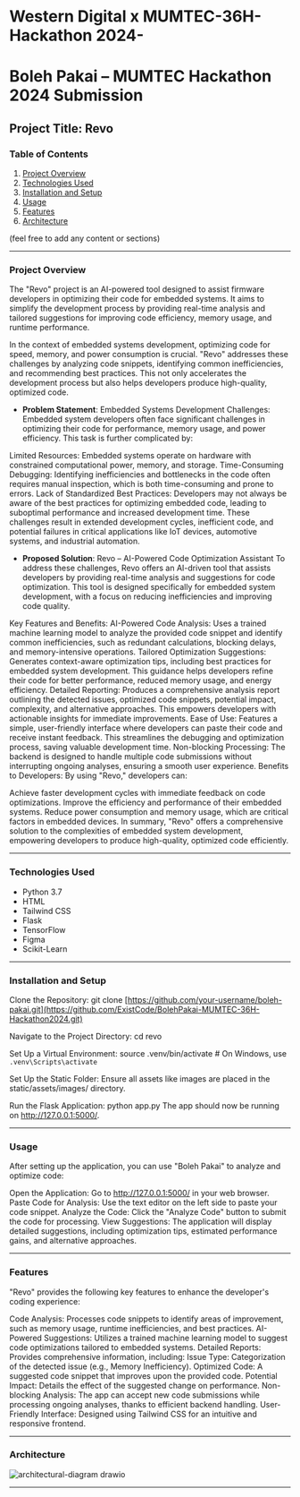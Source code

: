 # Western Digital x MUMTEC-36H-Hackathon 2024-
# Boleh Pakai – MUMTEC Hackathon 2024 Submission

## Project Title: Revo

### Table of Contents
1. [Project Overview](#project-overview)
2. [Technologies Used](#technologies-used)
3. [Installation and Setup](#installation-and-setup)
4. [Usage](#usage)
5. [Features](#features)
6. [Architecture](#architecture)

(feel free to add any content or sections)

---

### Project Overview
The "Revo" project is an AI-powered tool designed to assist firmware developers in optimizing their code for embedded systems. It aims to simplify the development process by providing real-time analysis and tailored suggestions for improving code efficiency, memory usage, and runtime performance.

In the context of embedded systems development, optimizing code for speed, memory, and power consumption is crucial. "Revo" addresses these challenges by analyzing code snippets, identifying common inefficiencies, and recommending best practices. This not only accelerates the development process but also helps developers produce high-quality, optimized code.

- **Problem Statement**: Embedded Systems Development Challenges:
Embedded system developers often face significant challenges in optimizing their code for performance, memory usage, and power efficiency. This task is further complicated by:

Limited Resources: Embedded systems operate on hardware with constrained computational power, memory, and storage.
Time-Consuming Debugging: Identifying inefficiencies and bottlenecks in the code often requires manual inspection, which is both time-consuming and prone to errors.
Lack of Standardized Best Practices: Developers may not always be aware of the best practices for optimizing embedded code, leading to suboptimal performance and increased development time.
These challenges result in extended development cycles, inefficient code, and potential failures in critical applications like IoT devices, automotive systems, and industrial automation.

- **Proposed Solution**: Revo – AI-Powered Code Optimization Assistant
To address these challenges, Revo offers an AI-driven tool that assists developers by providing real-time analysis and suggestions for code optimization. This tool is designed specifically for embedded system development, with a focus on reducing inefficiencies and improving code quality.

Key Features and Benefits:
AI-Powered Code Analysis: Uses a trained machine learning model to analyze the provided code snippet and identify common inefficiencies, such as redundant calculations, blocking delays, and memory-intensive operations.
Tailored Optimization Suggestions: Generates context-aware optimization tips, including best practices for embedded system development. This guidance helps developers refine their code for better performance, reduced memory usage, and energy efficiency.
Detailed Reporting: Produces a comprehensive analysis report outlining the detected issues, optimized code snippets, potential impact, complexity, and alternative approaches. This empowers developers with actionable insights for immediate improvements.
Ease of Use: Features a simple, user-friendly interface where developers can paste their code and receive instant feedback. This streamlines the debugging and optimization process, saving valuable development time.
Non-blocking Processing: The backend is designed to handle multiple code submissions without interrupting ongoing analyses, ensuring a smooth user experience.
Benefits to Developers:
By using "Revo," developers can:

Achieve faster development cycles with immediate feedback on code optimizations.
Improve the efficiency and performance of their embedded systems.
Reduce power consumption and memory usage, which are critical factors in embedded devices.
In summary, "Revo" offers a comprehensive solution to the complexities of embedded system development, empowering developers to produce high-quality, optimized code efficiently.

---

### Technologies Used

- Python 3.7
- HTML
- Tailwind CSS
- Flask
- TensorFlow
- Figma
- Scikit-Learn

---

### Installation and Setup
Clone the Repository:
git clone [https://github.com/your-username/boleh-pakai.git](https://github.com/ExistCode/BolehPakai-MUMTEC-36H-Hackathon2024.git)

Navigate to the Project Directory:
cd revo

Set Up a Virtual Environment:
source .venv/bin/activate  # On Windows, use `.venv\Scripts\activate`

Set Up the Static Folder:
Ensure all assets like images are placed in the static/assets/images/ directory.

Run the Flask Application:
python app.py
The app should now be running on http://127.0.0.1:5000/.

--- 

### Usage
After setting up the application, you can use "Boleh Pakai" to analyze and optimize code:

Open the Application:
Go to http://127.0.0.1:5000/ in your web browser.
Paste Code for Analysis:
Use the text editor on the left side to paste your code snippet.
Analyze the Code:
Click the "Analyze Code" button to submit the code for processing.
View Suggestions:
The application will display detailed suggestions, including optimization tips, estimated performance gains, and alternative approaches.

--- 

### Features
"Revo" provides the following key features to enhance the developer's coding experience:

Code Analysis: Processes code snippets to identify areas of improvement, such as memory usage, runtime inefficiencies, and best practices.
AI-Powered Suggestions: Utilizes a trained machine learning model to suggest code optimizations tailored to embedded systems.
Detailed Reports: Provides comprehensive information, including:
Issue Type: Categorization of the detected issue (e.g., Memory Inefficiency).
Optimized Code: A suggested code snippet that improves upon the provided code.
Potential Impact: Details the effect of the suggested change on performance.
Non-blocking Analysis: The app can accept new code submissions while processing ongoing analyses, thanks to efficient backend handling.
User-Friendly Interface: Designed using Tailwind CSS for an intuitive and responsive frontend.

--- 

### Architecture
![architectural-diagram drawio](https://github.com/user-attachments/assets/374ed45a-a4a6-4892-88e0-8377fed74825)

--- 

